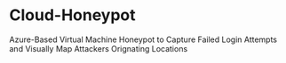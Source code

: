 # Cloud-Honeypot
Azure-Based Virtual Machine Honeypot to Capture Failed Login Attempts and Visually Map Attackers Orignating Locations
